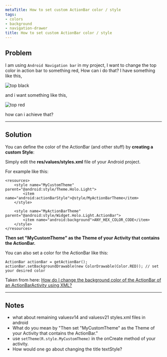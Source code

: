 ```yaml
---
metaTitle: How to set custom ActionBar color / style
tags:
- colors
- background
- navigation-drawer
title: How to set custom ActionBar color / style
---
```


## Problem

I am using `Android Navigation bar` in my project,
I want to change the top color in action bar to something red, How can i do that?
I have something like this,


![top black](https://i.stack.imgur.com/KYxlA.png)


and i want something like this,


![top red](https://i.stack.imgur.com/evZdw.png)


how can i achieve that?



---

## Solution

You can define the color of the ActionBar (and other stuff) by **creating a custom Style**:


Simply edit the **res/values/styles.xml** file of your Android project.


For example like this:



```
<resources>
    <style name="MyCustomTheme" parent="@android:style/Theme.Holo.Light">
        <item name="android:actionBarStyle">@style/MyActionBarTheme</item>
    </style>

    <style name="MyActionBarTheme" parent="@android:style/Widget.Holo.Light.ActionBar">
        <item name="android:background">ANY_HEX_COLOR_CODE</item>
    </style>
</resources>

```

**Then set "MyCustomTheme" as the Theme of your Activity that contains the ActionBar.**


You can also set a color for the ActionBar like this:



```
ActionBar actionBar = getActionBar();
actionBar.setBackgroundDrawable(new ColorDrawable(Color.RED)); // set your desired color

```

Taken from here: [How do I change the background color of the ActionBar of an ActionBarActivity using XML?](https://stackoverflow.com/questions/8024706/how-do-i-change-the-background-color-of-the-actionbar-of-an-actionbaractivity-us)



---

## Notes

- what about remaining valuesv14 and valuesv21 styles.xml files in android
- What do you mean by "Then set "MyCustomTheme" as the Theme of your Activity that contains the ActionBar."
-  use ```setTheme(R.style.MyCustomTheme)```  in the onCreate method of your activity.
- How would one go about changing the title textStyle?

